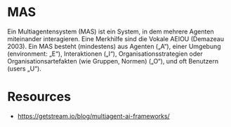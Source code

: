 # MAS
Ein Multiagentensystem (MAS) ist ein System, in dem mehrere Agenten miteinander interagieren. Eine Merkhilfe sind die Vokale AEIOU (Demazeau 2003). Ein MAS besteht (mindestens) aus Agenten („A“), einer Umgebung (environment: „E“), Interaktionen („I“), Organisationsstrategien oder Organisationsartefakten (wie Gruppen, Normen) („O“), und oft Benutzern (users „U“).

# Resources
- https://getstream.io/blog/multiagent-ai-frameworks/